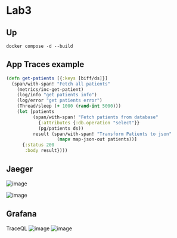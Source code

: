 # Lab3

## Up
```
docker compose -d --build
```
## App Traces example
```clojure
(defn get-patients [{:keys [biff/ds]}]
  (span/with-span! "Fetch all patients"
    (metrics/inc-get-patient)
    (log/info "get patients info")
    (log/error "get patients error")
    (Thread/sleep (+ 1000 (rand-int 5000)))
    (let [patients
          (span/with-span! "Fetch patients from database"
            {:attributes {:db.operation "select"}}
            (pg/patients ds))
          result (span/with-span! "Transform Patients to json"
                   (mapv map-json-out patients))]
      {:status 200
       :body result})))
```

## Jaeger
![image](https://github.com/user-attachments/assets/23f47f3a-646c-4fef-a907-e2a9110b797e)

![image](https://github.com/user-attachments/assets/2d10db01-5fc4-467d-85f2-4f314bc4c58e)


## Grafana
TraceQL
![image](https://github.com/user-attachments/assets/997f1a8b-42a2-4cc6-80b7-942d8ee5a951)
![image](https://github.com/user-attachments/assets/b76afafb-e1da-4caa-86ec-048dd5d48335)

